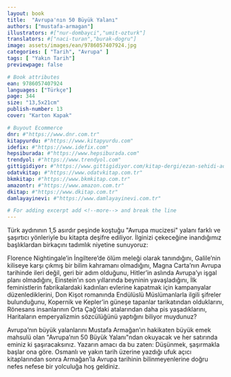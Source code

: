 ```yaml
---
layout: book
title:  "Avrupa'nın 50 Büyük Yalanı"
authors: ["mustafa-armagan"]
illustrators: #["nur-dombayci","umit-ozturk"]
translators: #["naci-turan","burak-dogru"]
image: assets/images/ean/9786057407924.jpg
categories: [ "Tarih", "Avrupa" ]
tags: [ "Yakın Tarih"]
previewpage: false

# Book attributes
ean: 9786057407924
languages: ["Türkçe"]
page: 344
size: "13,5x21cm"
publish-number: 13
cover: "Karton Kapak"

# Buyout Ecommerce
dnr: #"https://www.dnr.com.tr"
kitapyurdu: #"https://www.kitapyurdu.com"
idefix: #"https://www.idefix.com"
hepsiburada: #"https://www.hepsiburada.com"
trendyol: #"https://www.trendyol.com"
gittigidiyor: #"https://www.gittigidiyor.com/kitap-dergi/ezan-sehidi-adnan-menderes_pdp_732728793"
odatvkitap: #"https://www.odatvkitap.com.tr"
bkmkitap: #"https://www.bkmkitap.com.tr"
amazontr: #"https://www.amazon.com.tr"
dkitap: #"https://www.dkitap.com.tr"
damlayayinevi: #"https://www.damlayayinevi.com.tr"

# For adding excerpt add <!--more--> and break the line
---
```

Türk aydınının 1,5 asırdır peşinde koştuğu "Avrupa mucizesi" yalanı farklı ve şaşırtıcı yönleriyle bu kitapta deşifre ediliyor. İlginizi çekeceğine inandığımız başlıklardan birkaçını tadımlık niyetine sunuyoruz: 
<!--more-->

Florence Nightingale’in İngiltere’de ölüm meleği olarak tanındığını, Galile’nin kiliseye karşı çıkmış bir bilim kahramanı olmadığını, Magna Carta’nın Avrupa tarihinde ileri değil, geri bir adım olduğunu, Hitler’in aslında Avrupa’yı işgal planı olmadığını, Einstein’ın son yıllarında beyninin yavaşladığını, İlk feministlerin fabrikalardaki kadınları evlerine kapatmak için kampanyalar düzenlediklerini, Don Kişot romanında Endülüslü Müslümanlarla ilgili şifreler bulunduğunu, Kopernik ve Kepler’in güneşe tapanlar tarikatından olduklarını, Rönesans insanlarının Orta Çağ’daki atalarından daha pis yaşadıklarını, Haritaların emperyalizmin sözcülüğünü yaptığını biliyor muydunuz? 

Avrupa’nın büyük yalanlarını Mustafa Armağan’ın hakikaten büyük emek mahsulü olan "Avrupa’nın 50 Büyük Yalanı"ndan okuyacak ve her satırında eminiz ki şaşıracaksınız. Yazarın amacı da bu zaten: Düşünmek, şaşırmakla başlar ona göre. Osmanlı ve yakın tarih üzerine yazdığı ufuk açıcı kitaplarından sonra Armağan’la Avrupa tarihinin bilinmeyenlerine doğru nefes nefese bir yolculuğa hoş geldiniz.